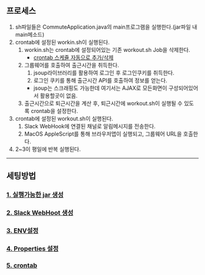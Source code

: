 ## 프로세스
1. sh파일들은 CommuteApplication.java의 main프로그램을 실행한다.(jar파일 내 main메소드)
2. crontab에 설정된 workin.sh이 실행된다.
    1. workin.sh는 crontab에 설정되어있는 기존 workout.sh Job을 삭제한다.
        - [crontab 스케쥴 자동으로 추가/삭제](https://sub0709.tistory.com/112)
    2. 그룹웨어를 호출하여 출근시간을 취득한다.
        1. jsoup라이브러리를 활용하여 로그인 후 로그인쿠키를 취득한다.
        2. 로그인 쿠키를 통해 출근시간 API를 호출하여 정보를 얻는다.
        - jsoup는 스크래핑도 가능한데 여기서는 AJAX로 모든화면이 구성되어있어서 활용할곳이 없음.
    3. 출근시간으로 퇴근시간을 계산 후, 퇴근시간에 workout.sh이 실행될 수 있도록 crontab을 설정한다.
3. crontab에 설정된 workout.sh이 실행된다.
    1. Slack WebHook에 연결된 채널로 알림메시지를 전송한다.
    2. MacOS AppleScript를 통해 브라우저앱이 실행되고, 그룹웨어 URL을 호출한다.
4. 2~3이 평일에 반복 실행된다.

---
 
## 세팅방법

### [1. 실행가능한 jar 생성](./readme/1_실행가능한_jar_생성.md)

### [2. Slack WebHoot 생성](./readme/2_Slack_WebHook.md)

### [3. ENV설정](./readme/3_ENV.md)

### [4. Properties 설정](./readme/4_Properties.md)

### [5. crontab](./readme/5_crontab.md)
